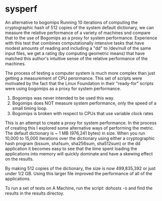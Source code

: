 # sysperf
An alternative to bogomips  Running 10 iterations of computing the
cryptographic hash of 512 copies of the system default dictionary, we can
measure the relative performance of a variety of machines snd compare that to
the use of Bogomips as a proxy for system performance.  Experience with this
test that combines computationally intensive tasks that have modest amounts
of reading and including a "dd" to /dev/null of the same input files, we
get a rating (by computing geometric means) that have matched this author's
intuitive sense of  the relative performance of the machines.

The process of testing a computer system is much more complex than just getting
a measurement of CPU perormance.  This set of scripts were motivated by
the fact that the Linux Foundation in their "ready-for" scripts were using
bogomips as a proxy for system performance.

1) Bogomips was never intended to be used this way.
2) Bogomips does NOT measure system performance, only the speed of a small timing loop.
3) Bogomips is broken with respect to CPUs that use variable clock rates

This is an attempt to create a proxy for system performance.  In the process
of creating this I explored some alternative ways of performing the metric.
The default dictionary is ~ 1 MB  (976,241 bytes) in size.  When you run
10,000 to 15,000 iterations over the dictionary using either a cryptographic
hash program (bssum, sha1sum, sha256sum, sha512sum) or the dd application it
becomes easy to see that the time spent loading the applications into memory
will quickly dominate and have a skewing effect on the results.

By making 512 copies of the dictionary, the size is now 499,835,392 or just
under 1/2 GB.  Using this larger file improved the performance of all of
the applications.

To run a set of tests on A Machine, run the script:
  dohosts -o
and find the results in the results directoy.


